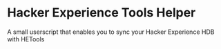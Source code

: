 # Hacker Experience Tools Helper
A small userscript that enables you to sync your Hacker Experience HDB with HETools
